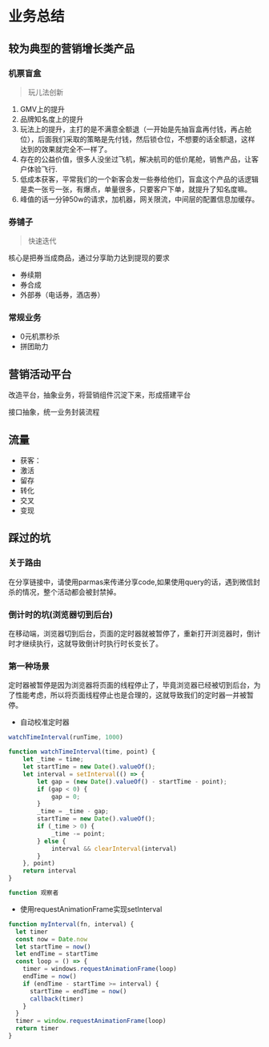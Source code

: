 # 业务总结

## 较为典型的营销增长类产品

### 机票盲盒

> 玩儿法创新

1. GMV上的提升
2. 品牌知名度上的提升
3. 玩法上的提升，主打的是不满意全额退（一开始是先抽盲盒再付钱，再占舱位），后面我们采取的策略是先付钱，然后锁仓位，不想要的话全额退，这样达到的效果就完全不一样了。
4. 存在的公益价值，很多人没坐过飞机，解决航司的低价尾舱，销售产品，让客户体验飞行.
5. 低成本获客，平常我们的一个新客会发一些券给他们，盲盒这个产品的话逻辑是卖一张亏一张，有爆点，单量很多，只要客户下单，就提升了知名度嘛。
6. 峰值的话一分钟50w的请求，加机器，网关限流，中间层的配置信息加缓存。

### 券铺子

> 快速迭代

核心是把券当成商品，通过分享助力达到提现的要求

- 券续期
- 券合成
- 外部券（电话券，酒店券）

### 常规业务

- 0元机票秒杀
- 拼团助力

## 营销活动平台

改造平台，抽象业务，将营销组件沉淀下来，形成搭建平台

接口抽象，统一业务封装流程

## 流量

- 获客：
- 激活
- 留存
- 转化
- 交叉
- 变现

## 踩过的坑

### 关于路由

在分享链接中，请使用parmas来传递分享code,如果使用query的话，遇到微信封杀的情况，整个活动都会被封禁掉。

### 倒计时的坑(浏览器切到后台)

在移动端，浏览器切到后台，页面的定时器就被暂停了，重新打开浏览器时，倒计时才继续执行，这就导致倒计时执行时长变长了。

### 第一种场景

定时器被暂停是因为浏览器将页面的线程停止了，毕竟浏览器已经被切到后台，为了性能考虑，所以将页面线程停止也是合理的，这就导致我们的定时器一并被暂停。

- 自动校准定时器

```js
watchTimeInterval(runTime, 1000)

function watchTimeInterval(time, point) {
    let _time = time;
    let startTime = new Date().valueOf();
    let interval = setInterval(() => {
        let gap = (new Date().valueOf() - startTime - point);
        if (gap < 0) {
            gap = 0;
        }
        _time = _time - gap;
        startTime = new Date().valueOf();
        if (_time > 0) {
            _time -= point;
        } else {
            interval && clearInterval(interval)
        }
    }, point)
    return interval
}

function 观察者
```

- 使用requestAnimationFrame实现setInterval

```js
function myInterval(fn, interval) {
  let timer
  const now = Date.now
  let startTime = now()
  let endTime = startTime
  const loop = () => {
    timer = windows.requestAnimationFrame(loop)
    endTime = now()
    if (endTime - startTime >= interval) {
      startTime = endTime = now()
      callback(timer)
    }
  }
  timer = window.requestAnimationFrame(loop)
  return timer
}
```
